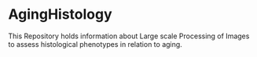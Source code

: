 # AgingHistology
This Repository holds information about Large scale Processing of Images to assess histological phenotypes in relation to aging. 
